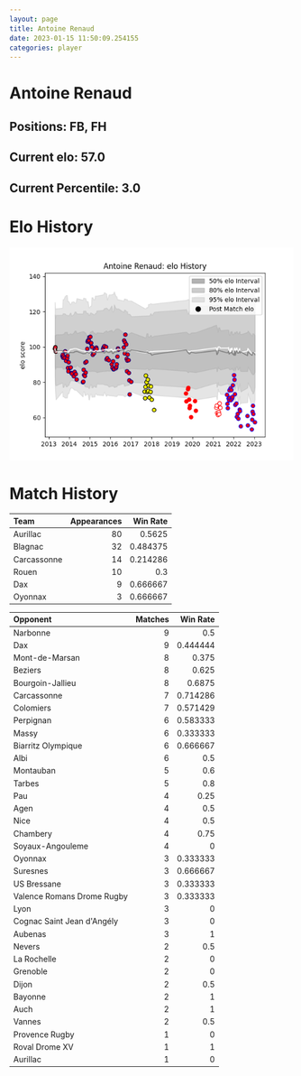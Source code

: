 ```yaml
---  
layout: page  
title: Antoine Renaud  
date: 2023-01-15 11:50:09.254155  
categories: player  
---
```

# Antoine Renaud

## Positions: FB, FH

## Current elo: 57.0

## Current Percentile: 3.0

# Elo History


![elo history](history_AntoineRenaud.png)
# Match History


| Team        |   Appearances |   Win Rate |
|:------------|--------------:|-----------:|
| Aurillac    |            80 |   0.5625   |
| Blagnac     |            32 |   0.484375 |
| Carcassonne |            14 |   0.214286 |
| Rouen       |            10 |   0.3      |
| Dax         |             9 |   0.666667 |
| Oyonnax     |             3 |   0.666667 |

| Opponent                   |   Matches |   Win Rate |
|:---------------------------|----------:|-----------:|
| Narbonne                   |         9 |   0.5      |
| Dax                        |         9 |   0.444444 |
| Mont-de-Marsan             |         8 |   0.375    |
| Beziers                    |         8 |   0.625    |
| Bourgoin-Jallieu           |         8 |   0.6875   |
| Carcassonne                |         7 |   0.714286 |
| Colomiers                  |         7 |   0.571429 |
| Perpignan                  |         6 |   0.583333 |
| Massy                      |         6 |   0.333333 |
| Biarritz Olympique         |         6 |   0.666667 |
| Albi                       |         6 |   0.5      |
| Montauban                  |         5 |   0.6      |
| Tarbes                     |         5 |   0.8      |
| Pau                        |         4 |   0.25     |
| Agen                       |         4 |   0.5      |
| Nice                       |         4 |   0.5      |
| Chambery                   |         4 |   0.75     |
| Soyaux-Angouleme           |         4 |   0        |
| Oyonnax                    |         3 |   0.333333 |
| Suresnes                   |         3 |   0.666667 |
| US Bressane                |         3 |   0.333333 |
| Valence Romans Drome Rugby |         3 |   0.333333 |
| Lyon                       |         3 |   0        |
| Cognac Saint Jean d'Angély |         3 |   0        |
| Aubenas                    |         3 |   1        |
| Nevers                     |         2 |   0.5      |
| La Rochelle                |         2 |   0        |
| Grenoble                   |         2 |   0        |
| Dijon                      |         2 |   0.5      |
| Bayonne                    |         2 |   1        |
| Auch                       |         2 |   1        |
| Vannes                     |         2 |   0.5      |
| Provence Rugby             |         1 |   0        |
| Roval Drome XV             |         1 |   1        |
| Aurillac                   |         1 |   0        |